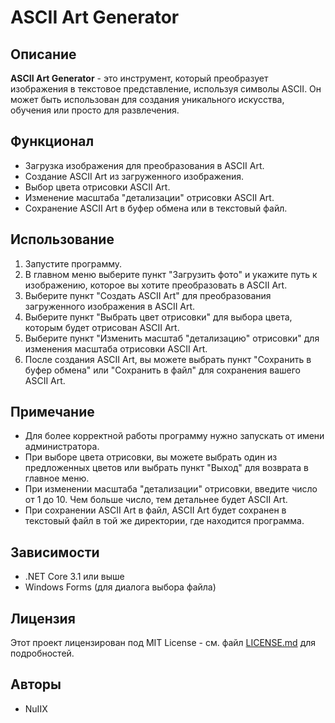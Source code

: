 # ASCII Art Generator

## Описание

**ASCII Art Generator** - это инструмент, который преобразует изображения в текстовое представление, используя символы ASCII. Он может быть использован для создания уникального искусства, обучения или просто для развлечения.

## Функционал

- Загрузка изображения для преобразования в ASCII Art.
- Создание ASCII Art из загруженного изображения.
- Выбор цвета отрисовки ASCII Art.
- Изменение масштаба "детализации" отрисовки ASCII Art.
- Сохранение ASCII Art в буфер обмена или в текстовый файл.

## Использование

1. Запустите программу.
2. В главном меню выберите пункт "Загрузить фото" и укажите путь к изображению, которое вы хотите преобразовать в ASCII Art.
3. Выберите пункт "Создать ASCII Art" для преобразования загруженного изображения в ASCII Art.
4. Выберите пункт "Выбрать цвет отрисовки" для выбора цвета, которым будет отрисован ASCII Art.
5. Выберите пункт "Изменить масштаб "детализацию" отрисовки" для изменения масштаба отрисовки ASCII Art.
6. После создания ASCII Art, вы можете выбрать пункт "Сохранить в буфер обмена" или "Сохранить в файл" для сохранения вашего ASCII Art.

## Примечание

- Для более корректной работы программу нужно запускать от имени администратора.
- При выборе цвета отрисовки, вы можете выбрать один из предложенных цветов или выбрать пункт "Выход" для возврата в главное меню.
- При изменении масштаба "детализации" отрисовки, введите число от 1 до 10. Чем больше число, тем детальнее будет ASCII Art.
- При сохранении ASCII Art в файл, ASCII Art будет сохранен в текстовый файл в той же директории, где находится программа.

## Зависимости

- .NET Core 3.1 или выше
- Windows Forms (для диалога выбора файла)

## Лицензия

Этот проект лицензирован под MIT License - см. файл [LICENSE.md](LICENSE.md) для подробностей. 

## Авторы

- NuIIX
